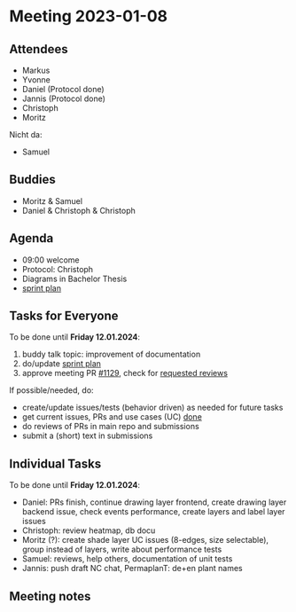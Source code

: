 # Meeting 2023-01-08

## Attendees

- Markus
- Yvonne
- Daniel (Protocol done)
- Jannis (Protocol done)
- Christoph
- Moritz

Nicht da:

- Samuel

## Buddies

- Moritz & Samuel
- Daniel & Christoph & Christoph

## Agenda

- 09:00 welcome
- Protocol: Christoph
- Diagrams in Bachelor Thesis
- [sprint plan](https://project.permaplant.net)

## Tasks for Everyone

To be done until **Friday 12.01.2024**:

1. buddy talk topic: improvement of documentation
2. do/update [sprint plan](https://project.permaplant.net)
3. approve meeting PR [#1129](https://pull.permaplant.net/1129/files),
   check for [requested reviews](https://pulls.permaplant.net/?q=is%3Aopen+user-review-requested%3A%40me)

If possible/needed, do:

- create/update issues/tests (behavior driven) as needed for future tasks
- get current issues, PRs and use cases (UC) [done](../usecases/README.md)
- do reviews of PRs in main repo and submissions
- submit a (short) text in submissions

## Individual Tasks

To be done until **Friday 12.01.2024**:

- Daniel: PRs finish, continue drawing layer frontend, create drawing layer backend issue, check events performance, create layers and label layer issues
- Christoph: review heatmap, db docu
- Moritz (?): create shade layer UC issues (8-edges, size selectable), group instead of layers, write about performance tests
- Samuel: reviews, help others, documentation of unit tests
- Jannis: push draft NC chat, PermaplanT: de+en plant names

## Meeting notes
